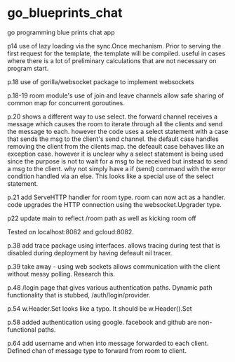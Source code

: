# go_blueprints_chat
go programming blue prints chat app

p14 use of lazy loading via the sync.Once mechanism. Prior to serving the first request for the template, the template will be compiled. useful in cases where there is a lot of preliminary calculations that are not necessary on program start.

p.18 use of gorilla/websocket package to implement websockets

p.18-19 room module's use of join and leave channels allow safe sharing of common map for concurrent goroutines.

p.20 shows a different way to use select. the forward channel receives a message which causes the room to iterate through all the clients and send the message to each. however the code uses a select statement with a case that sends the msg to the client's send channel. the default case handles removing the client from the clients map. the defeault case behaves like an exception case. however it is unclear why a select statement is being used since the purpose is not to wait for a msg to be received but instead to send a msg to the client. why not simply have a if (send) command with the error condition handled via an else. This looks like a special use of the select statement.

p.21 add ServeHTTP handler for room type. room can now act as a handler. code upgrades the HTTP connection using the websocket.Upgrader type.

p22 update main to reflect /room path as well as kicking room off

Tested on localhost:8082 and gcloud:8082.

p.38 add trace package using interfaces. allows tracing during test that is disabled during deployment by having defeault nil tracer.

p.39 take away - using web sockets allows communication with the client without messy polling. Research this.

p.48 /login page that gives various authentication paths. Dynamic path functionality that is stubbed, /auth/login/provider.

p.54 w.Header.Set looks like a typo. It should be w.Header().Set

p.58 added authentication using google. facebook and github are non-functional paths.

p.64 add username and when into message forwarded to each client. Defined chan of message type to forward from room to client.
